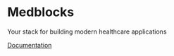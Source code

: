 # Medblocks
Your stack for building modern healthcare applications

[Documentation](https://docs.medblocks.org/medblocks/quick-start)
